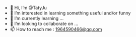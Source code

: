 - 👋 Hi, I’m @TatyJu
- 👀 I’m interested in learning something useful and/or funny
- 🌱 I’m currently learning ...
- 💞️ I’m looking to collaborate on ...
- 📫 How to reach me : 1964590466@qq.com

<!---
TatyJu/TatyJu is a ✨ special ✨ repository because its `README.md` (this file) appears on your GitHub profile.
You can click the Preview link to take a look at your changes.
--->
